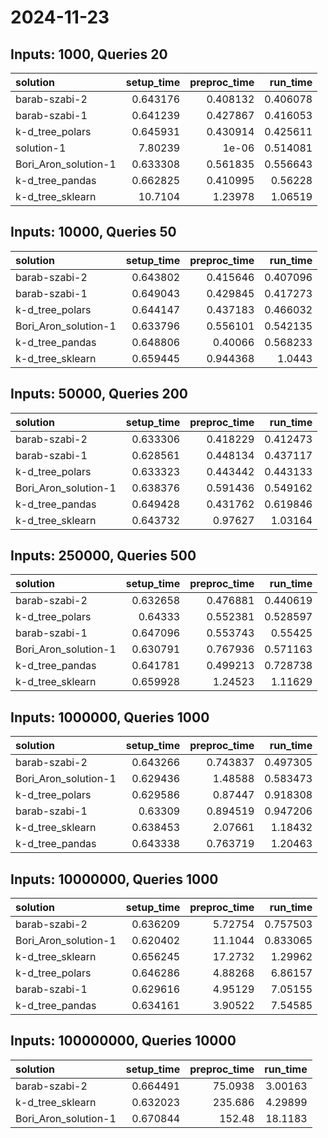 # 2024-11-23

## Inputs: 1000, Queries 20

| solution             |   setup_time |   preproc_time |   run_time |
|:---------------------|-------------:|---------------:|-----------:|
| barab-szabi-2        |     0.643176 |       0.408132 |   0.406078 |
| barab-szabi-1        |     0.641239 |       0.427867 |   0.416053 |
| k-d_tree_polars      |     0.645931 |       0.430914 |   0.425611 |
| solution-1           |     7.80239  |       1e-06    |   0.514081 |
| Bori_Aron_solution-1 |     0.633308 |       0.561835 |   0.556643 |
| k-d_tree_pandas      |     0.662825 |       0.410995 |   0.56228  |
| k-d_tree_sklearn     |    10.7104   |       1.23978  |   1.06519  |

## Inputs: 10000, Queries 50

| solution             |   setup_time |   preproc_time |   run_time |
|:---------------------|-------------:|---------------:|-----------:|
| barab-szabi-2        |     0.643802 |       0.415646 |   0.407096 |
| barab-szabi-1        |     0.649043 |       0.429845 |   0.417273 |
| k-d_tree_polars      |     0.644147 |       0.437183 |   0.466032 |
| Bori_Aron_solution-1 |     0.633796 |       0.556101 |   0.542135 |
| k-d_tree_pandas      |     0.648806 |       0.40066  |   0.568233 |
| k-d_tree_sklearn     |     0.659445 |       0.944368 |   1.0443   |

## Inputs: 50000, Queries 200

| solution             |   setup_time |   preproc_time |   run_time |
|:---------------------|-------------:|---------------:|-----------:|
| barab-szabi-2        |     0.633306 |       0.418229 |   0.412473 |
| barab-szabi-1        |     0.628561 |       0.448134 |   0.437117 |
| k-d_tree_polars      |     0.633323 |       0.443442 |   0.443133 |
| Bori_Aron_solution-1 |     0.638376 |       0.591436 |   0.549162 |
| k-d_tree_pandas      |     0.649428 |       0.431762 |   0.619846 |
| k-d_tree_sklearn     |     0.643732 |       0.97627  |   1.03164  |

## Inputs: 250000, Queries 500

| solution             |   setup_time |   preproc_time |   run_time |
|:---------------------|-------------:|---------------:|-----------:|
| barab-szabi-2        |     0.632658 |       0.476881 |   0.440619 |
| k-d_tree_polars      |     0.64333  |       0.552381 |   0.528597 |
| barab-szabi-1        |     0.647096 |       0.553743 |   0.55425  |
| Bori_Aron_solution-1 |     0.630791 |       0.767936 |   0.571163 |
| k-d_tree_pandas      |     0.641781 |       0.499213 |   0.728738 |
| k-d_tree_sklearn     |     0.659928 |       1.24523  |   1.11629  |

## Inputs: 1000000, Queries 1000

| solution             |   setup_time |   preproc_time |   run_time |
|:---------------------|-------------:|---------------:|-----------:|
| barab-szabi-2        |     0.643266 |       0.743837 |   0.497305 |
| Bori_Aron_solution-1 |     0.629436 |       1.48588  |   0.583473 |
| k-d_tree_polars      |     0.629586 |       0.87447  |   0.918308 |
| barab-szabi-1        |     0.63309  |       0.894519 |   0.947206 |
| k-d_tree_sklearn     |     0.638453 |       2.07661  |   1.18432  |
| k-d_tree_pandas      |     0.643338 |       0.763719 |   1.20463  |

## Inputs: 10000000, Queries 1000

| solution             |   setup_time |   preproc_time |   run_time |
|:---------------------|-------------:|---------------:|-----------:|
| barab-szabi-2        |     0.636209 |        5.72754 |   0.757503 |
| Bori_Aron_solution-1 |     0.620402 |       11.1044  |   0.833065 |
| k-d_tree_sklearn     |     0.656245 |       17.2732  |   1.29962  |
| k-d_tree_polars      |     0.646286 |        4.88268 |   6.86157  |
| barab-szabi-1        |     0.629616 |        4.95129 |   7.05155  |
| k-d_tree_pandas      |     0.634161 |        3.90522 |   7.54585  |

## Inputs: 100000000, Queries 10000

| solution             |   setup_time |   preproc_time |   run_time |
|:---------------------|-------------:|---------------:|-----------:|
| barab-szabi-2        |     0.664491 |        75.0938 |    3.00163 |
| k-d_tree_sklearn     |     0.632023 |       235.686  |    4.29899 |
| Bori_Aron_solution-1 |     0.670844 |       152.48   |   18.1183  |